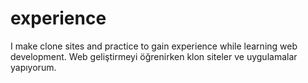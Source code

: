 # experience
I make clone sites and practice to gain experience while learning web development.
Web geliştirmeyi öğrenirken klon siteler ve uygulamalar yapıyorum.

